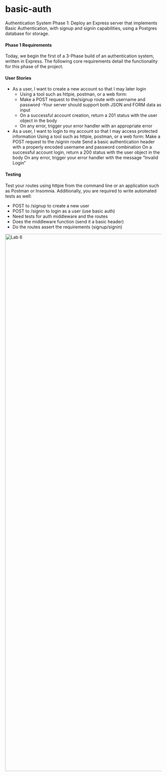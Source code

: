 # basic-auth

Authentication System Phase 1: Deploy an Express server that implements Basic Authentication, with signup and signin capabilities, using a Postgres database for storage.

#### Phase 1 Requirements
Today, we begin the first of a 3-Phase build of an authentication system, written in Express. The following core requirements detail the functionality for this phase of the project.

#### User Stories
- As a user, I want to create a new account so that I may later login
  - Using a tool such as httpie, postman, or a web form:
  - Make a POST request to the/signup route with username and password
  -Your server should support both JSON and FORM data as input
  - On a successful account creation, return a 201 status with the user object in the body
  - On any error, trigger your error handler with an appropriate error
- As a user, I want to login to my account so that I may access protected information
Using a tool such as httpie, postman, or a web form:
Make a POST request to the /signin route
Send a basic authentication header with a properly encoded username and password combination
On a successful account login, return a 200 status with the user object in the body
On any error, trigger your error handler with the message “Invalid Login”

#### Testing

Test your routes using httpie from the command line or an application such as Postman or Insomnia. Additionally, you are required to write automated tests as well:

- POST to /signup to create a new user
- POST to /signin to login as a user (use basic auth)
- Need tests for auth middleware and the routes
- Does the middleware function (send it a basic header)
- Do the routes assert the requirements (signup/signin)

<img width="1728" alt="Lab 6" src="https://user-images.githubusercontent.com/91757275/163696827-0de12e70-07af-48c2-a76b-4850fdd190d5.png">